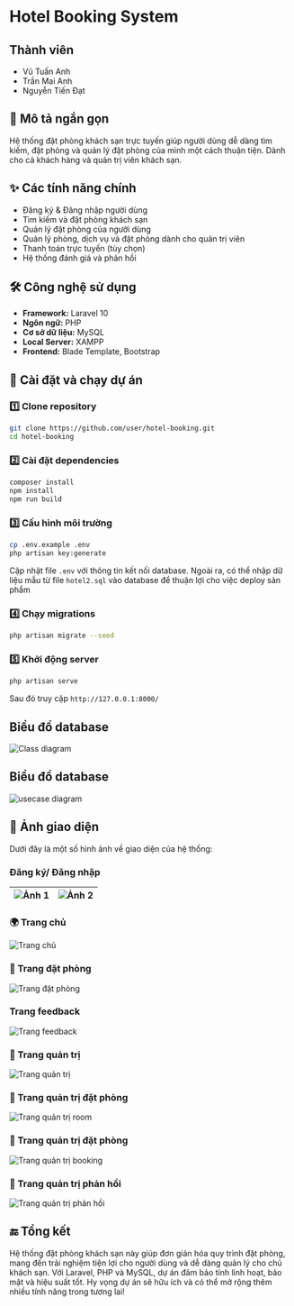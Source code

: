 # Hotel Booking System

## Thành viên
- Vũ Tuấn Anh
- Trần Mai Anh
- Nguyễn Tiến Đạt

## 📝 Mô tả ngắn gọn
Hệ thống đặt phòng khách sạn trực tuyến giúp người dùng dễ dàng tìm kiếm, đặt phòng và quản lý đặt phòng của mình một cách thuận tiện. Dành cho cả khách hàng và quản trị viên khách sạn.

## ✨ Các tính năng chính
- Đăng ký & Đăng nhập người dùng
- Tìm kiếm và đặt phòng khách sạn
- Quản lý đặt phòng của người dùng
- Quản lý phòng, dịch vụ và đặt phòng dành cho quản trị viên
- Thanh toán trực tuyến (tùy chọn)
- Hệ thống đánh giá và phản hồi

## 🛠 Công nghệ sử dụng
- **Framework:** Laravel 10
- **Ngôn ngữ:** PHP
- **Cơ sở dữ liệu:** MySQL
- **Local Server:** XAMPP
- **Frontend:** Blade Template, Bootstrap


## 🚀 Cài đặt và chạy dự án
### 1️⃣ Clone repository
```sh
git clone https://github.com/user/hotel-booking.git
cd hotel-booking
```

### 2️⃣ Cài đặt dependencies
```sh
composer install
npm install
npm run build
```

### 3️⃣ Cấu hình môi trường
```sh
cp .env.example .env
php artisan key:generate
```
Cập nhật file `.env` với thông tin kết nối database. Ngoài ra, có thể nhập dữ liệu mẫu từ file `hotel2.sql` vào database để thuận lợi cho việc deploy sản phẩm

### 4️⃣ Chạy migrations
```sh
php artisan migrate --seed
```

### 5️⃣ Khởi động server
```sh
php artisan serve
```
Sau đó truy cập `http://127.0.0.1:8000/`

## Biểu đồ database
![Class diagram](image/hotel_booking_database.png)

## Biểu đồ database
![usecase diagram](image/hotel_booking_usecase.png)


## 📸 Ảnh giao diện
Dưới đây là một số hình ảnh về giao diện của hệ thống:


### Đăng ký/ Đăng nhập
| ![Ảnh 1](image/signup.png) | ![Ảnh 2](image/signin.png) |
|----------------------|----------------------|


### 🌍 Trang chủ
![Trang chủ](image/homepage.png)

### 🏨 Trang đặt phòng
![Trang đặt phòng](image/booking.png)

### Trang feedback
![Trang feedback](image/contact.png)

### 🔧 Trang quản trị
![Trang quản trị](image/admin_dashboard.png)

### 🔧 Trang quản trị đặt phòng
![Trang quản trị room](image/room.png)

### 🔧 Trang quản trị đặt phòng
![Trang quản trị booking](image/booking_list.png)

### 🔧 Trang quản trị phản hồi
![Trang quản trị phản hồi](image/mail_list.png)


## 🔚 Tổng kết
Hệ thống đặt phòng khách sạn này giúp đơn giản hóa quy trình đặt phòng, mang đến trải nghiệm tiện lợi cho người dùng và dễ dàng quản lý cho chủ khách sạn. Với Laravel, PHP và MySQL, dự án đảm bảo tính linh hoạt, bảo mật và hiệu suất tốt. Hy vọng dự án sẽ hữu ích và có thể mở rộng thêm nhiều tính năng trong tương lai!
